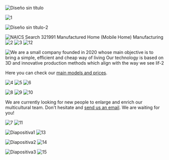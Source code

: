 ![Diseño sin título](https://user-images.githubusercontent.com/78742435/117493041-bacc0f00-af72-11eb-868a-33cae959aa8b.jpg)

![1](https://user-images.githubusercontent.com/78742435/117532769-86476a00-afe9-11eb-808f-5da5698bc82a.jpg)

![Diseño sin título-2](https://user-images.githubusercontent.com/78742435/117532972-55b40000-afea-11eb-9191-d49ddc67cafc.jpg)

![NAICS Search 321991  Manufactured Home (Mobile Home) Manufacturing](https://user-images.githubusercontent.com/78742435/117500563-18fdef80-af7d-11eb-8631-78d21064355a.jpg)
![2](https://user-images.githubusercontent.com/78742435/117505824-f53ea780-af84-11eb-9d8d-15ea30780fb7.jpg)
![3](https://user-images.githubusercontent.com/78742435/117506336-b9f0a880-af85-11eb-9523-6be84fd18a7c.jpg)
![12](https://user-images.githubusercontent.com/78742435/117569778-a3526a80-b0c7-11eb-8edb-233f13722b42.jpg)

![We are a small company founded in 2020 whose main objective is to bring a simple, efficient and cheap way of living  Our technology is based on 3D and innovative production methods which align with the way we see lif-2](https://user-images.githubusercontent.com/78742435/117570103-3e980f80-b0c9-11eb-848c-29658a955c33.jpg)

Here you can check our [main models and prices](https://ayushop.es/products/bolsa-que-ayuso-eres-hoy). 

![4](https://user-images.githubusercontent.com/78742435/117569765-9170c780-b0c7-11eb-9a9a-0fe9a309bb08.jpg)
![5](https://user-images.githubusercontent.com/78742435/117569468-1ce95900-b0c6-11eb-8af3-c3780ae615cd.jpg)
![6](https://user-images.githubusercontent.com/78742435/117569464-1955d200-b0c6-11eb-8860-70081cd47b01.jpg)

![8](https://user-images.githubusercontent.com/78742435/117569462-135ff100-b0c6-11eb-8880-58a1577d5c66.jpg)
![9](https://user-images.githubusercontent.com/78742435/117569457-0fcc6a00-b0c6-11eb-9d1e-5464fdda1e32.jpg)
![10](https://user-images.githubusercontent.com/78742435/117569444-fdeac700-b0c5-11eb-8208-d3e55dc0a3ca.jpg)
  
  We are currently looking for new people to enlarge and enrich our multicultural team. Don't hesitate and [send us an email](https://www.google.com/search?q=traducir+no+sabiamos+qu%C3%A9+poner+pero+hemos+puesto+este+link+para+ser+mas+guays&bih=736&biw=1517&hl=es&ei=fFR0YNDJDsHFgwfDmYygDQ&oq=traducir+no+sabiamos+qu%C3%A9+poner+pero+hemos+puesto+este+link+para+ser+mas+guays&gs_lcp=Cgdnd3Mtd2l6EAM6BwgAEEcQsANQ5hlY9iJgkSRoAHADeACAAdMEiAHAEJIBCzAuMy4xLjEuMS4xmAEAoAEBqgEHZ3dzLXdpesgBCMABAQ&sclient=gws-wiz&ved=0ahUKEwjQ95Lx8PjvAhXB4uAKHcMMA9QQ4dUDCA0&uact=5). We are waiting for you! 
  
![7](https://user-images.githubusercontent.com/78742435/117569840-d09f1880-b0c7-11eb-9005-4227f7714dbb.jpg)
![11](https://user-images.githubusercontent.com/78742435/117569792-b402e080-b0c7-11eb-8d00-dd4428b4b9e6.jpg)

![Diapositiva1](https://user-images.githubusercontent.com/78743391/114754830-4cbc6f80-9d59-11eb-9660-dd86b3e8ca08.JPG)
![13](https://user-images.githubusercontent.com/78742435/117570009-b4e84200-b0c8-11eb-9e11-c4fd3fa2d1e5.jpg)

![Diapositiva2](https://user-images.githubusercontent.com/78743391/114754868-57770480-9d59-11eb-9a8c-90d5ca2611df.JPG)
![14](https://user-images.githubusercontent.com/78742435/117570020-c5002180-b0c8-11eb-81e9-10715210ffd1.jpg)

![Diapositiva3](https://user-images.githubusercontent.com/78743391/114754929-63fb5d00-9d59-11eb-9715-c0d86bc3417d.JPG)
![15](https://user-images.githubusercontent.com/78742435/117570028-d34e3d80-b0c8-11eb-89a6-e1b66e67983f.jpg)



